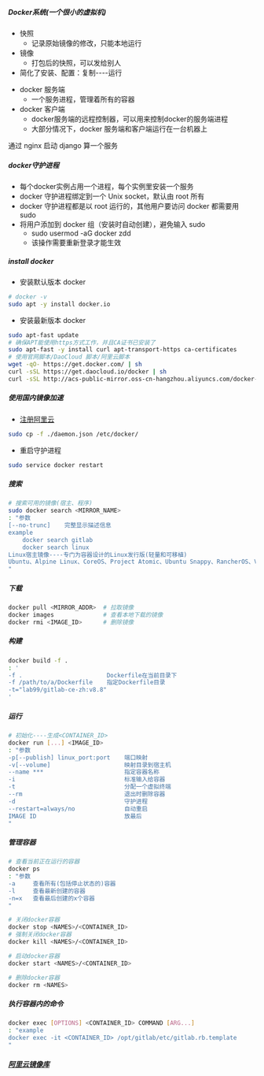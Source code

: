 ##### Docker系统(一个很小的虚拟机)
+ 快照
    * 记录原始镜像的修改，只能本地运行
+ 镜像
    * 打包后的快照，可以发给别人
+ 简化了安装、配置：复制----运行
- docker 服务端
    + 一个服务进程，管理着所有的容器
- docker 客户端
    + docker服务端的远程控制器，可以用来控制docker的服务端进程
    + 大部分情况下，docker 服务端和客户端运行在一台机器上

通过 nginx 启动 django 算一个服务

##### docker守护进程
- 每个docker实例占用一个进程，每个实例里安装一个服务
- docker 守护进程绑定到一个 Unix socket，默认由 root 所有
- docker 守护进程都是以 root 运行的，其他用户要访问 docker 都需要用 sudo
- 将用户添加到 docker 组（安装时自动创建），避免输入 sudo
    + sudo usermod -aG docker zdd
    + 该操作需要重新登录才能生效

##### install docker
- 安装默认版本 docker
```bash
# docker -v
sudo apt -y install docker.io
```
- 安装最新版本 docker
```bash
sudo apt-fast update
# 确保APT能使用https方式工作，并且CA证书已安装了
sudo apt-fast -y install curl apt-transport-https ca-certificates
# 使用官网脚本/DaoCloud 脚本/阿里云脚本
wget -qO- https://get.docker.com/ | sh
curl -sSL https://get.daocloud.io/docker | sh
curl -sSL http://acs-public-mirror.oss-cn-hangzhou.aliyuncs.com/docker-engine/internet | sh
```

##### 使用国内镜像加速
- [注册阿里云](http://www.cnblogs.com/atuotuo/p/6264800.html)
```bash
sudo cp -f ./daemon.json /etc/docker/
```
- 重启守护进程
```bash
sudo service docker restart
```


##### 搜索
```bash
# 搜索可用的镜像(宿主、程序)
sudo docker search <MIRROR_NAME>
: "参数
[--no-trunc]    完整显示描述信息
example
    docker search gitlab
    docker search linux
Linux宿主镜像----专门为容器设计的Linux发行版(轻量和可移植)
Ubuntu、Alpine Linux、CoreOS、Project Atomic、Ubuntu Snappy、RancherOS、VMware-Photon
"
```

##### 下载
```bash
docker pull <MIRROR_ADDR>  # 拉取镜像
docker images              # 查看本地下载的镜像
docker rmi <IMAGE_ID>      # 删除镜像
```

##### 构建
```bash
docker build -f .
: '
-f .                        Dockerfile在当前目录下
-f /path/to/a/Dockerfile    指定Dockerfile目录
-t="lab99/gitlab-ce-zh:v8.8"
'
```

##### 运行
```bash
# 初始化----生成<CONTAINER_ID>
docker run [...] <IMAGE_ID>
: "参数
-p[--publish] linux_port:port    端口映射
-v[--volume]                     映射目录到宿主机
--name ***                       指定容器名称
-i                               标准输入给容器
-t                               分配一个虚拟终端
--rm                             退出时删除容器
-d                               守护进程
--restart=always/no              自动重启
IMAGE ID                         放最后
"
```

##### 管理容器
```bash
# 查看当前正在运行的容器
docker ps
: "参数
-a     查看所有(包括停止状态的)容器
-l     查看最新创建的容器
-n=x   查看最后创建的x个容器
"

# 关闭docker容器
docker stop <NAMES>/<CONTAINER_ID>
# 强制关闭docker容器
docker kill <NAMES>/<CONTAINER_ID>

# 启动docker容器
docker start <NAMES>/<CONTAINER_ID>

# 删除docker容器
docker rm <NAMES>
```

##### 执行容器内的命令
```bash
docker exec [OPTIONS] <CONTAINER_ID> COMMAND [ARG...]
: "example
docker exec -it <CONTAINER_ID> /opt/gitlab/etc/gitlab.rb.template
"
```


##### [阿里云镜像库](https://dev.aliyun.com/search.html)
